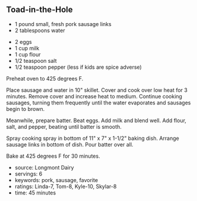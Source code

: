 Toad-in-the-Hole
----------------

- 1 pound small, fresh pork sausage links
- 2 tablespoons water
<!-- -->
- 2 eggs
- 1 cup milk
- 1 cup flour
- 1/2 teaspoon salt
- 1/2 teaspoon pepper (less if kids are spice adverse)

Preheat oven to 425 degrees F.

Place sausage and water in 10" skillet.  Cover and cook over low heat
for 3 minutes.  Remove cover and increase heat to medium.  Continue
cooking sausages, turning them frequently until the water evaporates
and sausages begin to brown.

Meanwhile, prepare batter.  Beat eggs. Add milk and blend well.  Add
flour, salt, and pepper, beating until batter is smooth.

Spray cooking spray in bottom of 11" x 7" x 1-1/2" baking dish.
Arrange sausage links in bottom of dish.  Pour batter over all.

Bake at 425 degrees F for 30 minutes.

- source: Longmont Dairy
- servings: 6
- keywords: pork, sausage, favorite
- ratings: Linda-7, Tom-8, Kyle-10, Skylar-8
- time: 45 minutes
